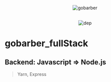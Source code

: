 <p align="center"><img src="https://raw.githubusercontent.com/radaelilucca/gobarber/master/src/assets/GoBarber.png" alt="gobarber" align="center"/>
  </p>
  <p align="center"> </br><img src="https://david-dm.org/radaelilucca/gobarber.svg" alt="dep"/></p>

# gobarber_fullStack

## Backend: Javascript => Node.js 
>Yarn, Express
